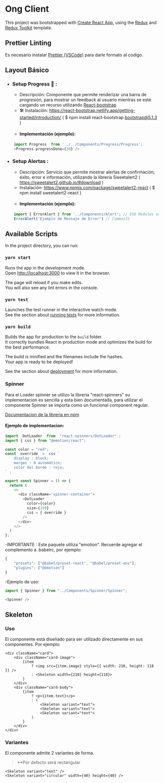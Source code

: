 # Ong Client

This project was bootstrapped with [Create React App](https://github.com/facebook/create-react-app), using the [Redux](https://redux.js.org/) and [Redux Toolkit](https://redux-toolkit.js.org/) template.

## Prettier Linting
Es necesario instalar [Prettier (VSCode)](https://marketplace.visualstudio.com/items?itemName=esbenp.prettier-vscode) para darle formato al codigo.

## Layout Básico
  + ### Setup Progress 🔧 :
     + Descripción: Componente que permite renderizar una barra de progresión, para mostrar un feedback al usuario mientras se esté cargando un recurso utilizando [React-bootstrap]( https://react-bootstrap.netlify.app/components/progress/#progress-bars )
     + 🛠️ Instalación: https://react-bootstrap.netlify.app/getting-started/introduction/ ( $ npm install react-bootstrap bootstrap@5.1.3 ) 
     + #### Implementación (ejemplo): 
 ```js
     import Progress  from '../../Components/Progress/Progress';
     <Progress progressDone={30} />
```

+ ### Setup Alertas :
     + Descripción: Servicio que permite mostrar alertas de confirmación, éxito, error e información, utilizando la librería Sweetalert2 ( https://sweetalert2.github.io/#download )
     + Instalación: https://www.npmjs.com/package/sweetalert2-react ( $ npm install sweetalert2-react ) 
     + #### Implementación (ejemplo): 
 ```js
     import { ErrorAlert } from '../Components/Alert'; // ES6 Modules or TypeScript
     ErrorAlert('Ejemplo de Mensaje de Error') // CommonJS
```
## Available Scripts

In the project directory, you can run:

### `yarn start`

Runs the app in the development mode.<br />
Open [http://localhost:3000](http://localhost:3000) to view it in the browser.

The page will reload if you make edits.<br />
You will also see any lint errors in the console.

### `yarn test`

Launches the test runner in the interactive watch mode.<br />
See the section about [running tests](https://facebook.github.io/create-react-app/docs/running-tests) for more information.

### `yarn build`

Builds the app for production to the `build` folder.<br />
It correctly bundles React in production mode and optimizes the build for the best performance.

The build is minified and the filenames include the hashes.<br />
Your app is ready to be deployed!

See the section about [deployment](https://facebook.github.io/create-react-app/docs/deployment) for more information.

### Spinner

Para el Loader spinner se utilizo la libreria "react-spinners" su implementacion es sencilla y esta bien documentada,
para utilizar el componente Spinner se importa como un funcional component regular.

[Documentacion de la libreria en npm](https://www.npmjs.com/package/react-spinners)

#### Ejemplo de implementacion:

```js
import  DotLoader  from  "react-spinners/DotLoader" ;
import { css } from "@emotion/react";

const color = "red";
const  override  =  css ` 
    display : block; 
    margen : 0 automático; 
    color del borde : rojo; 
` ;

export const Spinner = () => {
  return (
    <>
      <div className='spinner-container'>  
        <DotLoader
          color={color}
          size={150}
          css = { override }
        />
      </div>
    </>
  )
};
```
-IMPORTANTE : Este paquete utiliza "emotion". Recuerde agregar el complemento a .babelrc, por ejemplo:

```js
{
    "presets": ["@babel/preset-react", "@babel/preset-env"],
    "plugins": ["@emotion"]
}
```

-Ejemplo de uso:

```js
import { Spinner } from "../Components/Spinner/Spinner";

<Spinner />
```
## Skeleton

### Uso

El componente está diseñado para ser utilizado directamente en sus componentes. Por ejemplo:

```Jsx
<div className="card">
    <div className="card-image">
        {item
            ? <img src={item.image} style={{ width: 210, height: 118 }} />
            : <Skeleton width={210} height={118}>
        }
    </div>
    <div className="card-body">
        {item
            ? <p>{item.text}</p>
            : ( 
                <Skeleton variant="text">
                <Skeleton variant="text">
                <Skeleton variant="text">
            )
        }
    </div>
</div>
```

### Variantes

El componente admite 2 variantes de forma.
> **Por defecto será rectangular

```Jsx
<Skeleton variant="text" />
<Skeleton variant="circular" width={40} height={40} />
```
